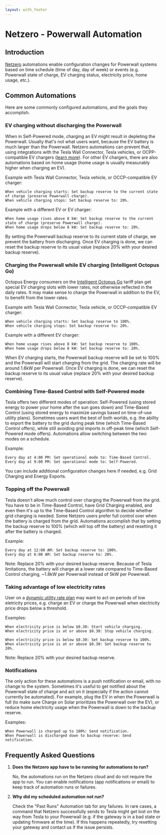 ```yaml
---
layout: with_footer
---
```


# Netzero - Powerwall Automation

## Introduction

[Netzero](https://www.netzero.energy) automations enable configuration changes for Powerwall systems based
on time schedule (time of day, day of week) or events (e.g. Powerwall state of charge, EV charging status, electricity price, home usage, etc.).


## Common Automations

Here are some commonly configured automations, and the goals they accomplish.

### EV charging without discharging the Powerwall

When in Self-Powered mode, charging an EV might result in depleting the Powerwall. Usually that's not what users want, because the EV battery is much larger than the Powerwall. Netzero automations can prevent that, using integrations with the Tesla Wall Connector, Tesla vehicles, or OCPP-compatible EV chargers ([learn more](https://www.netzero.energy/docs/ev_charger_settings)). For other EV chargers, there are also automations based on home usage (home usage is usually measurably higher when charging an EV).

Example with Tesla Wall Connector, Tesla vehicle, or OCCP-compatible EV charger:
```
When vehicle charging starts: Set backup reserve to the current state of charge (preserve Powerwall charge).
When vehicle charging stops: Set backup reserve to: 20%.
```

Example with a different EV or EV charger:
```
When home usage rises above 8 kW: Set backup reserve to the current state of charge (preserve Powerwall charge).
When home usage drops below 8 kW: Set backup reserve to: 20%.
```

By setting the Powerwall backup reserve to its current state of charge, we prevent the battery from discharging. Once EV charging is done, we can reset the backup reserve to its usual value (replace 20% with your desired backup reserve).


### Charging the Powerwall while EV charging (Intelligent Octopus Go)

Octopus Energy consumers on the [Intelligent Octopus Go](https://octopus.energy/smart/intelligent-octopus-go/) tariff plan get special EV charging slots with lower rates, not otherwise reflected in the daily rates. It may make sense to charge the Powerwall in addition to the EV, to benefit from the lower rates.

Example with Tesla Wall Connector, Tesla vehicle, or OCCP-compatible EV charger:
```
When vehicle charging starts: Set backup reserve to 100%.
When vehicle charging stops: Set backup reserve to: 20%.
```

Example with a different EV charger:
```
When home usage rises above 8 kW: Set backup reserve to 100%.
When home usage drops below 8 kW: Set backup reserve to: 20%.
```

When EV charging starts, the Powerwall backup reserve will be set to 100% and the Powerwall will start charging from the grid. The charging rate will be around 1.8kW per Powerwall. Once EV charging is done, we can reset the backup reserve to its usual value (replace 20% with your desired backup reserve).


### Combining Time-Based Control with Self-Powered mode

Tesla offers two different modes of operation: Self-Powered (using stored energy to power your home after the sun goes down) and Time-Based Control (using stored energy to maximize savings based on time-of-use utility plans). Sometimes users want the best of both worlds, e.g. the ability to export the battery to the grid during peak time (which Time-Based Control offers), while still avoiding grid imports in off-peak time (which Self-Powered mode offers). Automations allow switching between the two modes on a schedule.

Example:
```
Every day at 4:00 PM: Set operational mode to: Time-Based Control.
Every day at 9:00 PM: Set operational mode to: Self-Powered.
```

You can include additional configuration changes here if needed, e.g. Grid Charging and Energy Exports.

### Topping off the Powerwall

Tesla doesn't allow much control over charging the Powerwall from the grid. You have to be in Time-Based Control, have Grid Charging enabled, and even then it's up to the Time-Based Control algorithm to decide whether grid charging is needed. Some Netzero users prefer full control over when the battery is charged from the grid. Automations accomplish that by setting the backup reserve to 100% (which will top off the battery) and resetting it after the battery is charged.

Example:
```
Every day at 12:00 AM: Set backup reserve to: 100%.
Every day at 6:00 AM: Set backup reserve to: 20%.
```

Note: Replace 20% with your desired backup reserve. Because of Tesla limitations, the battery will charge at a lower rate compared to Time-Based Control charging, ~1.8kW per Powerwall instead of 5kW per Powerwall.


### Taking advantage of low electricity rates

User on a [dynamic utility rate plan](https://www.netzero.energy/docs/tariffs) may want to act on periods of low eletricity prices, e.g. charge an EV or charge the Powerwall when electricity price drops below a threshold.

Examples:

```
When electricity price is below $0.30: Start vehicle charging.
When electricity price is at or above $0.30: Stop vehicle charging.
```

```
When electricity price is below $0.30: Set backup reserve to 100%.
When electricity price is at or above $0.30: Set backup reserve to 20%.
```

Note: Replace 20% with your desired backup reserve.


### Notifications

The only action for these automations is a push notification or email, with no change to the system. Sometimes it's useful to get notified about the Powerwall state of charge and act on it (especially if the action cannot currently be automated). For example, plug the EV in when the Powerwall is full (to make sure Charge on Solar prioritizes the Powerwall over the EV), or reduce home electricity usage when the Powerwall is down to the backup reserve.

Examples:
```
When Powerwall is charged up to 100%: Send notification.
When Powerwall is discharged down to backup reserve: Send notification.
```


## Frequently Asked Questions

1. **Does the Netzero app have to be running for automations to run?**

   No, the automations run on the Netzero cloud and do not require the app to run. You can enable notifications (app notifications or email) to keep track of automation runs or failures.

2. **Why did my scheduled automation not run?**

   Check the "Past Runs" Automation tab for any failures. In rare cases, a command that Netzero successfully sends to Tesla might get lost on the way from Tesla to your Powerwall (e.g. if the gateway is
   in a bad state or updating firmware at the time). If this happens repeatedly, try resetting your gateway and contact us if the issue persists.

